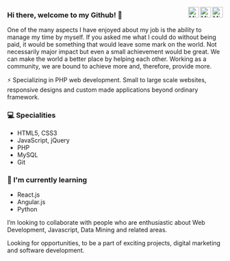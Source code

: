 <a href="mailto:mindaugaskarla@gmail.com" target="_blank" rel="nofollow"><img align="right" alt="Mindaugas's Karla email" width="25px" src="https://cdn.jsdelivr.net/npm/simple-icons@3.12.4/icons/gmail.svg" /></a><a href="https://www.linkedin.com/in/mindaugas-karla/" target="_blank" rel="nofollow"><img align="right" alt="Mindauga's Karla Linkdein" width="25px" src="https://cdn.jsdelivr.net/npm/simple-icons@v3/icons/linkedin.svg" /></a>
<a href="https://www.instagram.com/karliukena/" target="_blank" rel="nofollow"><img align="right" alt="Mindauga's Karla Instagram" width="25px" src="https://cdn.jsdelivr.net/npm/simple-icons@v3/icons/instagram.svg" /></a>



### Hi there, welcome to my Github! 👋

One of the many aspects I have enjoyed about my job is the ability to manage my time by myself. If you asked me what I could do without being paid, it would be something that would leave some mark on the world. Not necessarily major impact but even a small achievement would be great. We can make the world a better place by helping each other. Working as a community, we are bound to achieve more and, therefore, provide more.

⚡ Specializing in PHP web development. Small to large scale websites, responsive designs and custom made applications beyond ordinary framework.

### 💻 Specialities 
- HTML5, CSS3
- JavaScript, jQuery
- PHP
- MySQL
- Git


### 🌱 I'm currently learning
- React.js
- Angular.js
- Python

I’m looking to collaborate with people who are enthusiastic about Web Development, Javascript, Data Mining and related areas. 

Looking for opportunities, to be a part of exciting projects, digital marketing and software development.



<!--
**mindaugas-karla/mindaugas-karla** is a ✨ _special_ ✨ repository because its `README.md` (this file) appears on your GitHub profile.

React.js, Angular.js.


🌱 I’m currently learning Web Development frameworks like React.js, Node.js and then completing the MERN stack.

- 📫 How to reach me: ...


Here are some ideas to get you started:

- 🔭 I’m currently working on ...
- 🌱 I’m currently learning ...
- 👯 I’m looking to collaborate on ...
- 🤔 I’m looking for help with ...
- 💬 Ask me about ...
- 📫 How to reach me: ...
- 😄 Pronouns: ...
- ⚡ Fun fact: ...
-->
